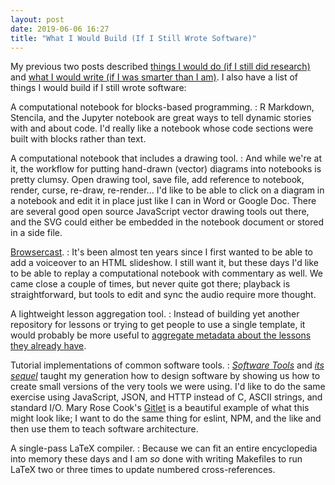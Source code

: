 ```yaml
---
layout: post
date: 2019-06-06 16:27
title: "What I Would Build (If I Still Wrote Software)"
---
```


My previous two posts described
[things I would do (if I still did research)]({{site.github.url}}/2019/06/05/things-i-would-do.html)
and [what I would write (if I was smarter than I am)]({{site.github.url}}/2019/06/06/what-i-would-write.html).
I also have a list of things I would build if I still wrote software:

A computational notebook for blocks-based programming.
:   R Markdown, Stencila, and the Jupyter notebook are great ways to tell dynamic stories with and about code.
    I'd really like a notebook whose code sections were built with blocks rather than text.

A computational notebook that includes a drawing tool.
:   And while we're at it, the workflow for putting hand-drawn (vector) diagrams into notebooks is pretty clumsy.
    Open drawing tool, save file, add reference to notebook, render, curse, re-draw, re-render...
    I'd like to be able to click on a diagram in a notebook and edit it in place
    just like I can in Word or Google Doc.
    There are several good open source JavaScript vector drawing tools out there,
    and the SVG could either be embedded in the notebook document or stored in a side file.

[Browsercast]({{site.github.url}}/browsercast/).
:   It's been almost ten years since I first wanted to be able to add a voiceover to an HTML slideshow.
    I still want it,
    but these days I'd like to be able to replay a computational notebook with commentary as well.
    We came close a couple of times, but never quite got there;
    playback is straightforward,
    but tools to edit and sync the audio require more thought.

A lightweight lesson aggregation tool.
:   Instead of building yet another repository for lessons or trying to get people to use a single template,
    it would probably be more useful to
    [aggregate metadata about the lessons they already have](https://github.com/gvwilson/harper).

Tutorial implementations of common software tools.
:   *[Software Tools](http://www.amazon.com/Software-Tools-Brian-W-Kernighan/dp/020103669X/)*
    and *[its sequel](http://www.amazon.com/Software-Tools-Pascal-Brian-Kernighan/dp/0201103427/)*
    taught my generation how to design software
    by showing us how to create small versions of the very tools we were using.
    I'd like to do the same exercise using JavaScript, JSON, and HTTP
    instead of C, ASCII strings, and standard I/O.
    Mary Rose Cook's [Gitlet](http://gitlet.maryrosecook.com/) is a beautiful example of what this might look like;
    I want to do the same thing for eslint, NPM, and the like
    and then use them to teach software architecture.

A single-pass LaTeX compiler.
:   Because we can fit an entire encyclopedia into memory these days
    and I am *so* done with writing Makefiles to run LaTeX two or three times
    to update numbered cross-references.
